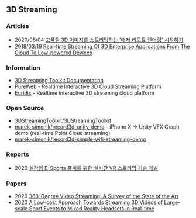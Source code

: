 ## 3D Streaming


### Articles
- 2020/05/04 [고품질 3D 이미지를 스트리밍하는 '애저 리모트 렌더링' 시작하기](https://www.itworld.co.kr/news/151644)
- 2018/03/19 [Real-time Streaming Of 3D Enterprise Applications From The Cloud To Low-powered Devices](https://devblogs.microsoft.com/cse/2019/03/19/real-time-streaming-of-3d-enterprise-applications-from-the-cloud-to-low-powered-devices/)


### Information
- [3D Streaming Toolkit Documentation](https://3dstreamingtoolkit.github.io/docs-3dstk/)
- [PureWeb](https://www.pureweb.com/) - Realtime Interactive 3D Cloud Streaming Platform
- [Euridix](https://www.euridix.com/) - Realtime interactive 3D streaming cloud platform


### Open Source
- [3DStreamingToolkit/3DStreamingToolkit](https://github.com/3DStreamingToolkit/3DStreamingToolkit) 
- [marek-simonik/record3d_unity_demo](https://github.com/marek-simonik/record3d_unity_demo) - iPhone X -> Unity VFX Graph demo (real-time Point Cloud streaming)
- [marek-simonik/record3d-simple-wifi-streaming-demo](https://github.com/marek-simonik/record3d-simple-wifi-streaming-demo)



### Reports
- 2020 [실감형 E-Sports 중계를 위한 실시간 VR 스트리밍 기술 개발](https://scienceon.kisti.re.kr/srch/selectPORSrchReport.do?cn=TRKO202000008524)


### Papers
- 2020 [360-Degree Video Streaming: A Survey of the State of the Art](https://www.mdpi.com/2073-8994/12/9/1491/pdf)
- 2020 [A Low-cost Approach Towards Streaming 3D Videos of Large-scale Sport Events to Mixed Reality Headsets in Real-time](https://www.computer.org/csdl/pds/api/csdl/proceedings/download-article/1jIxyyF4imQ/pdf)


